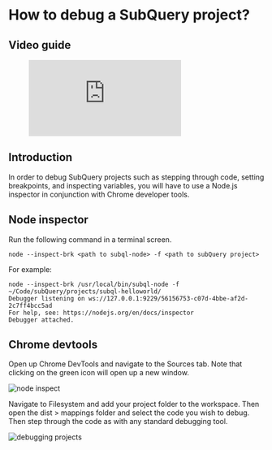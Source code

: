 # How to debug a SubQuery project?

## Video guide

<figure class="video_container">
  <iframe src="https://www.youtube.com/embed/6NlaO-YN2q4" frameborder="0" allowfullscreen="true"></iframe>
</figure>

## Introduction

In order to debug SubQuery projects such as stepping through code, setting breakpoints, and inspecting variables, you will have to use a Node.js inspector in conjunction with Chrome developer tools.

## Node inspector

Run the following command in a terminal screen.

```shell
node --inspect-brk <path to subql-node> -f <path to subQuery project>
```

For example:
```shell
node --inspect-brk /usr/local/bin/subql-node -f ~/Code/subQuery/projects/subql-helloworld/
Debugger listening on ws://127.0.0.1:9229/56156753-c07d-4bbe-af2d-2c7ff4bcc5ad
For help, see: https://nodejs.org/en/docs/inspector
Debugger attached.
```

## Chrome devtools

Open up Chrome DevTools and navigate to the Sources tab. Note that clicking on the green icon will open up a new window.

![node inspect](/assets/img/node_inspect.png)

Navigate to Filesystem and add your project folder to the workspace. Then open the dist > mappings folder and select the code you wish to debug. Then step through the code as with any standard debugging tool.

![debugging projects](/assets/img/debugging_projects.png)

